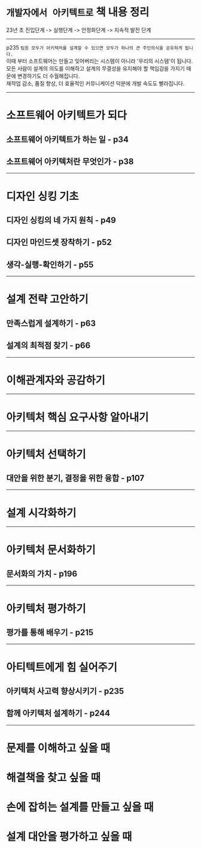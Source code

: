 # `개발자에서 아키텍트로` 책 내용 정리

23년 초 진입단계 -> 실행단계 -> 안정화단계 -> 지속적 발전 단계

---

p235
`팀원 모두가 아키텍처를 설계할 수 있으면 모두가 하나의 큰 주인의식을 공유하게 됩니다.`  
이때 부터 소프트웨어는 만들고 잊어버리는 시스템이 아니라 '우리의 시스템'이 됩니다.
모든 사람이 설계의 의도를 이해하고 설계의 무결성을 유지해야 할 책임감을 가지기 때문에 변경하기도 더 수월해집니다.  
재작업 감소, 품질 향상, 더 효율적인 커뮤니케이션 덕분에 개발 속도도 빨라집니다.

---

# 소프트웨어 아키텍트가 되다

## 소프트웨어 아키텍트가 하는 일 - p34

## 소프트웨어 아키텍처란 무엇인가 - p38

---

# 디자인 싱킹 기초

## 디자인 싱킹의 네 가지 원칙 - p49

## 디자인 마인드셋 장착하기 - p52

## 생각-실행-확인하기 - p55

---

# 설계 전략 고안하기

## 만족스럽게 설계하기 - p63

## 설계의 최적점 찾기 - p66

---

# 이해관계자와 공감하기 

---

# 아키텍처 핵심 요구사항 알아내기

---

# 아키텍처 선택하기

## 대안을 위한 분기, 결정을 위한 융합 - p107

---

# 설계 시각화하기

---

# 아키텍처 문서화하기

## 문서화의 가치 - p196

---

# 아키텍처 평가하기

## 평가를 통해 배우기 - p215

---

# 아티텍트에게 힘 실어주기

## 아키텍처 사고력 향상시키기 - p235

## 함께 아키텍처 설계하기 - p244

---

# 문제를 이해하고 싶을 때

# 해결책을 찾고 싶을 때

# 손에 잡히는 설계를 만들고 싶을 때

# 설계 대안을 평가하고 싶을 때
